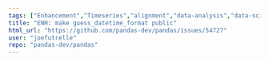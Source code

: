 ```yaml
---
tags: ["Enhancement","Timeseries","alignment","data-analysis","data-science","flexible","pandas","python"]
title: "ENH: make guess_datetime_format public"
html_url: "https://github.com/pandas-dev/pandas/issues/54727"
user: "joefutrelle"
repo: "pandas-dev/pandas"
---
```


